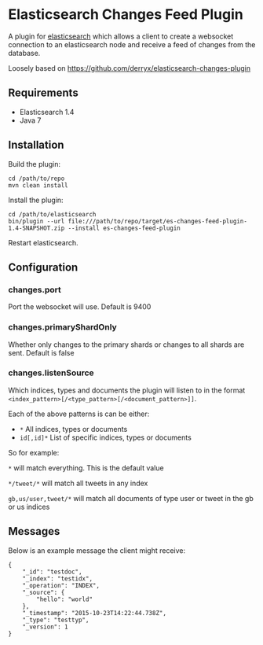 # Elasticsearch Changes Feed Plugin

A plugin for [elasticsearch](https://www.elastic.co/products/elasticsearch) which allows a client to create a 
websocket connection to an elasticsearch node and receive a feed of changes from the database.

Loosely based on https://github.com/derryx/elasticsearch-changes-plugin

## Requirements

* Elasticsearch 1.4
* Java 7

## Installation

Build the plugin:

    cd /path/to/repo
    mvn clean install
    
Install the plugin:   

    cd /path/to/elasticsearch
    bin/plugin --url file:///path/to/repo/target/es-changes-feed-plugin-1.4-SNAPSHOT.zip --install es-changes-feed-plugin

Restart elasticsearch.


## Configuration

### changes.port
Port the websocket will use. Default is 9400

### changes.primaryShardOnly 
Whether only changes to the primary shards or changes to all shards are sent. Default is false

### changes.listenSource 
Which indices, types and documents the plugin will listen to in the format `<index_pattern>[/<type_pattern>[/<document_pattern>]]`.

Each of the above patterns is can be either:

* `*` All indices, types or documents
* `id[,id]*` List of specific indices, types or documents

So for example:

`*` will match everything. This is the default value

`*/tweet/*` will match all tweets in any index

`gb,us/user,tweet/*` will match all documents of type user or tweet in the gb or us indices

## Messages

Below is an example message the client might receive:

    {
        "_id": "testdoc",
        "_index": "testidx",
        "_operation": "INDEX",
        "_source": {
            "hello": "world"
        },
        "_timestamp": "2015-10-23T14:22:44.738Z",
        "_type": "testtyp",
        "_version": 1
    }
